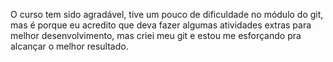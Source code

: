 O curso tem sido agradável, tive um pouco de dificuldade no módulo do git, mas é porque eu acredito que deva fazer algumas atividades extras
para melhor desenvolvimento, mas criei meu git e estou me esforçando pra alcançar o melhor resultado.